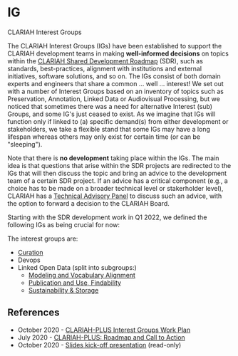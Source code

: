 # IG
CLARIAH Interest Groups

The CLARIAH Interest Groups (IGs) have been established to support the CLARIAH development teams in making **well-informed decisions** on topics within the [CLARIAH Shared Development Roadmap](https://github.com/CLARIAH/clariah-plus/tree/main/shared-development-roadmap) (SDR), such as standards, best-practices, alignment with institutions and external initiatives, software solutions, and so on. The IGs consist of both domain experts and engineers that share a common ... well ... interest! We set out with a number of Interest Groups based on an inventory of topics such as Preservation, Annotation, Linked Data or Audiovisual Processing, but we noticed that sometimes there was a need for alternative Interest (sub) Groups, and some IG's just ceased to exist. As we imagine that IGs will function only if linked to (a) specific demand(s) from either development or stakeholders, we take a flexible stand that some IGs may have a long lifespan whereas others may only exist for certain time (or can be "sleeping"). 

Note that there is **no development** taking place within the IGs. The main idea is that questions that arise within the SDR projects are redirected to the IGs that will then discuss the topic and bring an advice to the development team of a certain SDR project. If an advice has a critical component (e.g., a choice has to be made on a broader technical level or stakerholder level), CLARIAH has a [Technical Advisory Panel](https://github.com/CLARIAH/clariah-plus/tree/main/technical-committee) to discuss such an advice, with the option to forward a decision to the CLARIAH Board.

Starting with the SDR development work in Q1 2022, we defined the following IGs as being crucial for now:

<!-- In the first 4 years of CLARIAH ('CORE') researchers and engineers were united in Workpackages to garantuee perfect interaction among them, except for one work package. That particular work package was the connection between the engineers from all other WP's and tasked with the design of the overall infra-structure.-->

<!-- It showed that there is a demand for much interaction between the engineers and on a more granular level. Therefore, in the current tranch of CLARIAH ('PLUS'), we foster the cooperation of engineers and harmonization of the infrastructure through Interest Groups. --> 

<!-- This ['live' query](https://github.com/CLARIAH?q=ig&type=&language=) will always be more up to date. -->

The interest groups are:
- [Curation](https://github.com/CLARIAH/IG-Curation)
- Devops
- Linked Open Data (split into subgroups:)
    - [Modeling and Vocabulary Alignment](https://github.com/CLARIAH/IG-Vocabularies)
    - [Publication and Use, Findability](https://github.com/CLARIAH/IG-LOD-Findability)
    - [Sustainability & Storage](https://github.com/CLARIAH/IG-Sustainability)

<!-- - [Text processing](https://github.com/CLARIAH/IG-Text)-->
<!-- - UI/UX-->
<!-- - [Workflows](https://github.com/CLARIAH/IG-Workflows)-->
<!-- - Preservation-->
<!-- - Security & Monitoring -->
<!-- - [Annotation](https://github.com/CLARIAH/IG-Annotation) -->
<!-- - [Audiovisual processing](https://github.com/CLARIAH/IG-AVProcessing)-->


## References

* October 2020 - [CLARIAH-PLUS Interest Groups Work Plan](docs/workplan.pdf)
* July 2020 - [CLARIAH-PLUS: Roadmap and Call to Action](docs/roadmap.pdf)
* October 2020 - [Slides kick-off presentation](https://docs.google.com/presentation/d/1ywZY3b3eW_uIlFEtJb5l6QPlB50_KKeFsB-qn1rVUXc/edit#slide=id.p)
    (read-only)



